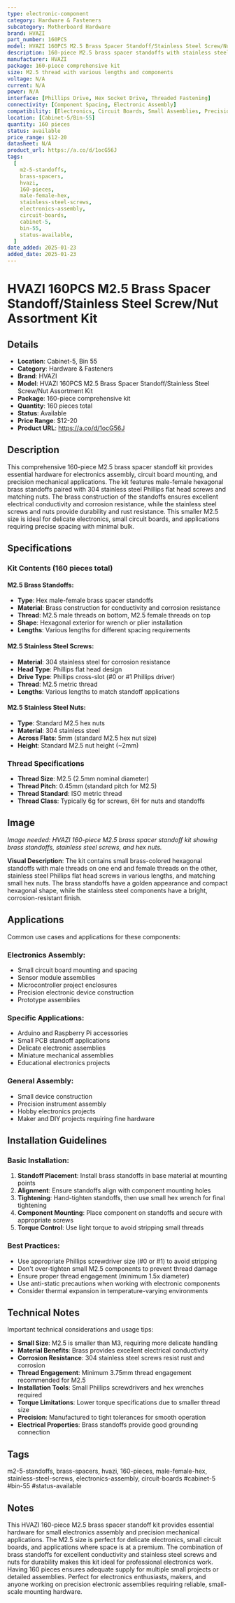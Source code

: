 ```yaml
---
type: electronic-component
category: Hardware & Fasteners
subcategory: Motherboard Hardware
brand: HVAZI
part_number: 160PCS
model: HVAZI 160PCS M2.5 Brass Spacer Standoff/Stainless Steel Screw/Nut Assortment Kit
description: 160-piece M2.5 brass spacer standoffs with stainless steel screws and nuts kit, male-female hex standoffs for electronics assembly
manufacturer: HVAZI
package: 160-piece comprehensive kit
size: M2.5 thread with various lengths and components
voltage: N/A
current: N/A
power: N/A
interface: [Phillips Drive, Hex Socket Drive, Threaded Fastening]
connectivity: [Component Spacing, Electronic Assembly]
compatibility: [Electronics, Circuit Boards, Small Assemblies, Precision Equipment, Prototyping]
location: [Cabinet-5/Bin-55]
quantity: 160 pieces
status: available
price_range: $12-20
datasheet: N/A
product_url: https://a.co/d/1ocG56J
tags:
  [
    m2-5-standoffs,
    brass-spacers,
    hvazi,
    160-pieces,
    male-female-hex,
    stainless-steel-screws,
    electronics-assembly,
    circuit-boards,
    cabinet-5,
    bin-55,
    status-available,
  ]
date_added: 2025-01-23
added_date: 2025-01-23
---
```


# HVAZI 160PCS M2.5 Brass Spacer Standoff/Stainless Steel Screw/Nut Assortment Kit

## Details

- **Location**: Cabinet-5, Bin 55
- **Category**: Hardware & Fasteners
- **Brand**: HVAZI
- **Model**: HVAZI 160PCS M2.5 Brass Spacer Standoff/Stainless Steel Screw/Nut Assortment Kit
- **Package**: 160-piece comprehensive kit
- **Quantity**: 160 pieces total
- **Status**: Available
- **Price Range**: $12-20
- **Product URL**: https://a.co/d/1ocG56J

## Description

This comprehensive 160-piece M2.5 brass spacer standoff kit provides essential hardware for electronics assembly, circuit board mounting, and precision mechanical applications. The kit features male-female hexagonal brass standoffs paired with 304 stainless steel Phillips flat head screws and matching nuts. The brass construction of the standoffs ensures excellent electrical conductivity and corrosion resistance, while the stainless steel screws and nuts provide durability and rust resistance. This smaller M2.5 size is ideal for delicate electronics, small circuit boards, and applications requiring precise spacing with minimal bulk.

## Specifications

### Kit Contents (160 pieces total)

#### M2.5 Brass Standoffs:
- **Type**: Hex male-female brass spacer standoffs
- **Material**: Brass construction for conductivity and corrosion resistance
- **Thread**: M2.5 male threads on bottom, M2.5 female threads on top
- **Shape**: Hexagonal exterior for wrench or plier installation
- **Lengths**: Various lengths for different spacing requirements

#### M2.5 Stainless Steel Screws:
- **Material**: 304 stainless steel for corrosion resistance
- **Head Type**: Phillips flat head design
- **Drive Type**: Phillips cross-slot (#0 or #1 Phillips driver)
- **Thread**: M2.5 metric thread
- **Lengths**: Various lengths to match standoff applications

#### M2.5 Stainless Steel Nuts:
- **Type**: Standard M2.5 hex nuts
- **Material**: 304 stainless steel
- **Across Flats**: 5mm (standard M2.5 hex nut size)
- **Height**: Standard M2.5 nut height (~2mm)

### Thread Specifications

- **Thread Size**: M2.5 (2.5mm nominal diameter)
- **Thread Pitch**: 0.45mm (standard pitch for M2.5)
- **Thread Standard**: ISO metric thread
- **Thread Class**: Typically 6g for screws, 6H for nuts and standoffs

## Image

_Image needed: HVAZI 160-piece M2.5 brass spacer standoff kit showing brass standoffs, stainless steel screws, and hex nuts._

**Visual Description**: The kit contains small brass-colored hexagonal standoffs with male threads on one end and female threads on the other, stainless steel Phillips flat head screws in various lengths, and matching small hex nuts. The brass standoffs have a golden appearance and compact hexagonal shape, while the stainless steel components have a bright, corrosion-resistant finish.

## Applications

Common use cases and applications for these components:

### Electronics Assembly:
- Small circuit board mounting and spacing
- Sensor module assemblies
- Microcontroller project enclosures
- Precision electronic device construction
- Prototype assemblies

### Specific Applications:
- Arduino and Raspberry Pi accessories
- Small PCB standoff applications
- Delicate electronic assemblies
- Miniature mechanical assemblies
- Educational electronics projects

### General Assembly:
- Small device construction
- Precision instrument assembly
- Hobby electronics projects
- Maker and DIY projects requiring fine hardware

## Installation Guidelines

### Basic Installation:

1. **Standoff Placement**: Install brass standoffs in base material at mounting points
2. **Alignment**: Ensure standoffs align with component mounting holes
3. **Tightening**: Hand-tighten standoffs, then use small hex wrench for final tightening
4. **Component Mounting**: Place component on standoffs and secure with appropriate screws
5. **Torque Control**: Use light torque to avoid stripping small threads

### Best Practices:

- Use appropriate Phillips screwdriver size (#0 or #1) to avoid stripping
- Don't over-tighten small M2.5 components to prevent thread damage
- Ensure proper thread engagement (minimum 1.5x diameter)
- Use anti-static precautions when working with electronic components
- Consider thermal expansion in temperature-varying environments

## Technical Notes

Important technical considerations and usage tips:

- **Small Size**: M2.5 is smaller than M3, requiring more delicate handling
- **Material Benefits**: Brass provides excellent electrical conductivity
- **Corrosion Resistance**: 304 stainless steel screws resist rust and corrosion
- **Thread Engagement**: Minimum 3.75mm thread engagement recommended for M2.5
- **Installation Tools**: Small Phillips screwdrivers and hex wrenches required
- **Torque Limitations**: Lower torque specifications due to smaller thread size
- **Precision**: Manufactured to tight tolerances for smooth operation
- **Electrical Properties**: Brass standoffs provide good grounding connection

## Tags

m2-5-standoffs, brass-spacers, hvazi, 160-pieces, male-female-hex, stainless-steel-screws, electronics-assembly, circuit-boards #cabinet-5 #bin-55 #status-available

## Notes

This HVAZI 160-piece M2.5 brass spacer standoff kit provides essential hardware for small electronics assembly and precision mechanical applications. The M2.5 size is perfect for delicate electronics, small circuit boards, and applications where space is at a premium. The combination of brass standoffs for excellent conductivity and stainless steel screws and nuts for durability makes this kit ideal for professional electronics work. Having 160 pieces ensures adequate supply for multiple small projects or detailed assemblies. Perfect for electronics enthusiasts, makers, and anyone working on precision electronic assemblies requiring reliable, small-scale mounting hardware.
